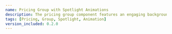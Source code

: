 ```yaml
---
name: Pricing Group with Spotlight Animations
description: The pricing group component features an engaging background with a dynamic circular gradient that seamlessly follows the mouse cursor, creating an interactive and visually appealing experience. As users move their cursor across the component, the gradient shifts and transforms, accompanied by a sleek border animation that enhances the sense of motion and responsiveness.
tags: [Pricing, Group, Spotlight, Animation]
version_included: 0.2.0
---
```

